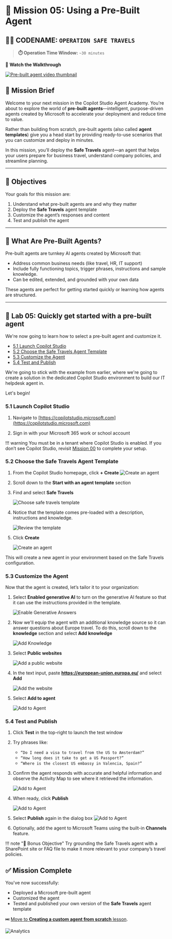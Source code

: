 # 🧰 Mission 05: Using a Pre-Built Agent  

## 🕵️‍♂️ CODENAME: `OPERATION SAFE TRAVELS`

> **⏱️ Operation Time Window:** `~30 minutes`

🎥 **Watch the Walkthrough**

[![Pre-built agent video thumbnail](./images/video-thumbnail.jpg)](https://www.youtube.com/watch?v=NmXsx8WjWuM "Watch the walkthrough on YouTube")

## 🎯 Mission Brief

Welcome to your next mission in the Copilot Studio Agent Academy. You're about to explore the world of **pre-built agents**—intelligent, purpose-driven agents created by Microsoft to accelerate your deployment and reduce time to value.

Rather than building from scratch, pre-built agents (also called **agent templates**) give you a head start by providing ready-to-use scenarios that you can customize and deploy in minutes.

In this mission, you’ll deploy the **Safe Travels** agent—an agent that helps your users prepare for business travel, understand company policies, and streamline planning.

---

## 🧭 Objectives

Your goals for this mission are:

1. Understand what pre-built agents are and why they matter  
1. Deploy the **Safe Travels** agent template  
1. Customize the agent’s responses and content  
1. Test and publish the agent  

---

## 🧠 What Are Pre-Built Agents?

Pre-built agents are turnkey AI agents created by Microsoft that:

- Address common business needs (like travel, HR, IT support)
- Include fully functioning topics, trigger phrases, instructions and sample knowledge.
- Can be edited, extended, and grounded with your own data

These agents are perfect for getting started quickly or learning how agents are structured.

---

## 🧪 Lab 05: Quickly get started with a pre-built agent

We're now going to learn how to select a pre-built agent and customize it.

- [5.1 Launch Copilot Studio](#51-launch-copilot-studio)
- [5.2 Choose the Safe Travels Agent Template](#52-choose-the-safe-travels-agent-template)
- [5.3 Customize the Agent](#53-customize-the-agent)
- [5.4 Test and Publish](#54-test-and-publish)

We're going to stick with the example from earlier, where we're going to create a solution in the dedicated Copilot Studio environment to build our IT helpdesk agent in.

Let's begin!

### 5.1 Launch Copilot Studio

1. Navigate to [https://copilotstudio.microsoft.com](https://copilotstudio.microsoft.com)

1. Sign in with your Microsoft 365 work or school account

!!! warning
    You must be in a tenant where Copilot Studio is enabled. If you don’t see Copilot Studio, revisit [Mission 00](../00-course-setup/README.md) to complete your setup.

### 5.2 Choose the Safe Travels Agent Template

1. From the Copilot Studio homepage, click **+ Create**
    ![Create an agent](./images/create.png)

1. Scroll down to the **Start with an agent template** section

1. Find and select **Safe Travels**

    ![Choose safe travels template](./images/choose_template.png)

1. Notice that the template comes pre-loaded with a description, instructions and knowledge.

    ![Review the template](./images/template-setup.png)

1. Click **Create**

    ![Create an agent](./images/create-agent-setup.png)

This will create a new agent in your environment based on the Safe Travels configuration.

### 5.3 Customize the Agent

Now that the agent is created, let’s tailor it to your organization:

1. Select **Enabled generative AI** to turn on the generative AI feature so that it can use the instructions provided in the template.

    ![Enable Generative Answers](./images/gen-answers.png)

1. Now we'll equip the agent with an additional knowledge source so it can answer questions about Europe travel. To do this, scroll down to the **knowledge** section and select **Add knowledge**

    ![Add Knowledge](./images/knowledge.png)

1. Select **Public websites**

    ![Add a public website](./images/public-website.png)

1. In the text input, paste **<https://european-union.europa.eu/>** and select **Add**

    ![Add the website](./images/paste-add.png)

1. Select **Add to agent**

    ![Add to Agent](./images/add-to-agent.png)

### 5.4 Test and Publish

1. Click **Test** in the top-right to launch the test window  

1. Try phrases like:

    - `“Do I need a visa to travel from the US to Amsterdam?”`
    - `“How long does it take to get a US Passport?”`
    - `“Where is the closest US embassy in Valencia, Spain?”`

1. Confirm the agent responds with accurate and helpful information and observe the Activity Map to see where it retrieved the information.

    ![Add to Agent](./images/response-passport.png)

1. When ready, click **Publish**

    ![Add to Agent](./images/publish-1.png)

1. Select **Publish** again in the dialog box
    ![Add to Agent](./images/publish-2.png)

1. Optionally, add the agent to Microsoft Teams using the built-in **Channels** feature.

!!! note "🧳 Bonus Objective"
    Try grounding the Safe Travels agent with a SharePoint site or FAQ file to make it more relevant to your company’s travel policies.

## ✅ Mission Complete

You've now successfully:

- Deployed a Microsoft pre-built agent  
- Customized the agent
- Tested and published your own version of the **Safe Travels** agent template

⏭️ [Move to **Creating a custom agent from scratch** lesson](../06-create-agent-from-conversation/README.md).

<!-- markdownlint-disable-next-line MD033 -->
<img src="https://m365-visitor-stats.azurewebsites.net/agent-academy/recruit/05-using-prebuilt-agents" alt="Analytics" />
